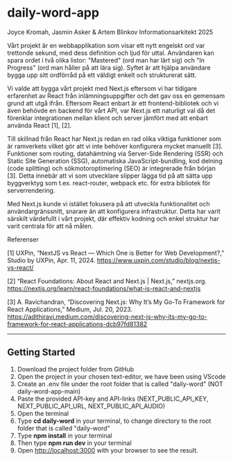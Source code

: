 # daily-word-app
Joyce Kromah, Jasmin Asker & Artem Blinkov Informationsarkitekt
2025

Vårt projekt är en webbapplikation som visar ett nytt engelskt ord var trettonde sekund, med dess definition och ljud för uttal. Användaren kan spara ordet i två olika listor: "Mastered" (ord man har lärt sig) och "In Progress" (ord man håller på att lära sig). Syftet är att hjälpa användare bygga upp sitt ordförråd på ett väldigt enkelt och strukturerat sätt.

Vi valde att bygga vårt projekt med Next.js eftersom vi har tidigare erfarenhet av React från inlämningsuppgifter och det gav oss en gemensam grund att utgå ifrån. Eftersom React enbart är ett frontend-bibliotek och vi även behövde en backend för vårt API, var Next.js ett naturligt val då det förenklar integrationen mellan klient och server jämfört med att enbart använda React [1], [2].

Till skillnad från React har Next.js redan en rad olika viktiga funktioner som är ramverkets vilket gör att vi inte behöver konfigurera mycket manuellt [3]. Funktioner som routing, datahämtning via Server-Side Rendering (SSR) och Static Site Generation (SSG), automatiska JavaScript-bundling, kod delning (code splitting) och sökmotoroptimering (SEO) är integrerade från början [3]. Detta innebär att vi som utvecklare slipper lägga tid på att sätta upp byggverktyg som t.ex. react-router, webpack etc. för extra bibliotek för serverrendering.

Med Next.js kunde vi istället fokusera på att utveckla funktionalitet och användargränssnitt, snarare än att konfigurera infrastruktur. Detta har varit särskilt värdefullt i vårt projekt, där effektiv kodning och enkel struktur har varit centrala för att nå målen.

Referenser

[1] UXPin, “NextJS vs React — Which One is Better for Web Development?,” Studio by UXPin, Apr. 11, 2024.
https://www.uxpin.com/studio/blog/nextjs-vs-react/

[2] “React Foundations: About React and Next.js | Next.js,” nextjs.org.
https://nextjs.org/learn/react-foundations/what-is-react-and-nextjs

[3] A. Ravichandran, “Discovering Next.js: Why It’s My Go-To Framework for React Applications,” Medium, Jul. 20, 2023.
https://adithiravi.medium.com/discovering-next-js-why-its-my-go-to-framework-for-react-applications-dcb97fd81382
__________________________________________________________________________

## Getting Started

1. Download the project folder from GitHub
2. Open the project in your chosen text-editor, we have been using VScode
3. Create an .env file under the root folder that is called "daily-word" (NOT daily-word-app-main)
4. Paste the provided API-key and API-links (NEXT_PUBLIC_API_KEY, NEXT_PUBLIC_API_URL, NEXT_PUBLIC_API_AUDIO)
5. Open the terminal
6. Type **cd daily-word** in your terminal, to change directory to the root folder that is called "daily-word"
7. Type **npm install** in your terminal
8. Then type **npm run dev** in your terminal
9. Open [http://localhost:3000](http://localhost:3000) with your browser to see the result.
